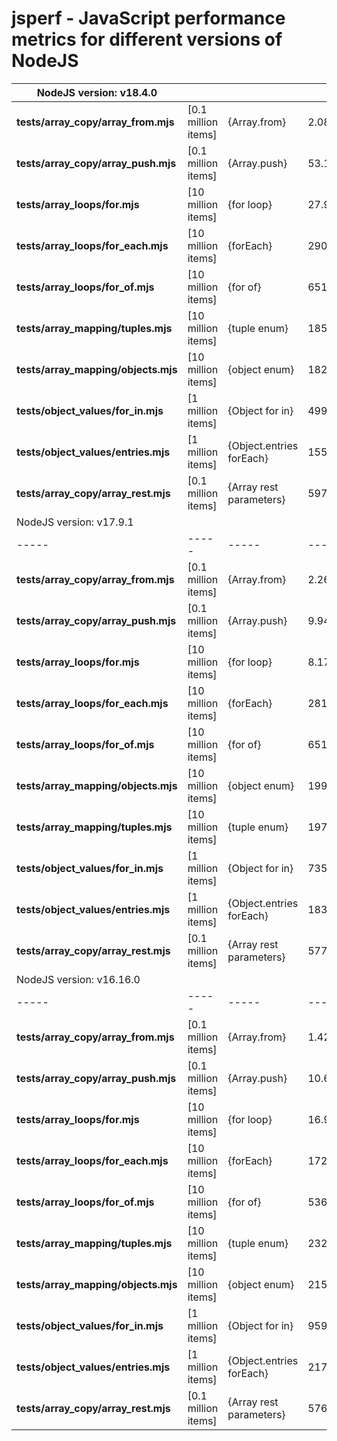 # jsperf - JavaScript performance metrics for different versions of NodeJS

| NodeJS version: v18.4.0 ||||
| ----- | ----- | ----- | ----- |
| **tests/array_copy/array_from.mjs** | [0.1 million items] | {Array.from} | 2.0865219980478287 |
| **tests/array_copy/array_push.mjs** | [0.1 million items] | {Array.push} | 53.10018799453974 |
| **tests/array_loops/for.mjs** | [10 million items] | {for loop} | 27.989689998328686 |
| **tests/array_loops/for_each.mjs** | [10 million items] | {forEach} | 290.8729959949851 |
| **tests/array_loops/for_of.mjs** | [10 million items] | {for of} | 651.1411160007119 |
| **tests/array_mapping/tuples.mjs** | [10 million items] | {tuple enum} | 1857.5241379961371 |
| **tests/array_mapping/objects.mjs** | [10 million items] | {object enum} | 1829.786467000842 |
| **tests/object_values/for_in.mjs** | [1 million items] | {Object for in} | 499.88756699860096 |
| **tests/object_values/entries.mjs** | [1 million items] | {Object.entries forEach} | 1551.281782001257 |
| **tests/array_copy/array_rest.mjs** | [0.1 million items] | {Array rest parameters} | 59796.62404499948 |
| NodeJS version: v17.9.1 ||||
| ----- | ----- | ----- | ----- |
| **tests/array_copy/array_from.mjs** | [0.1 million items] | {Array.from} | 2.2606690004467964 |
| **tests/array_copy/array_push.mjs** | [0.1 million items] | {Array.push} | 9.948223002254963 |
| **tests/array_loops/for.mjs** | [10 million items] | {for loop} | 8.178215995430946 |
| **tests/array_loops/for_each.mjs** | [10 million items] | {forEach} | 281.8118840008974 |
| **tests/array_loops/for_of.mjs** | [10 million items] | {for of} | 651.7577240020037 |
| **tests/array_mapping/objects.mjs** | [10 million items] | {object enum} | 1998.3166349977255 |
| **tests/array_mapping/tuples.mjs** | [10 million items] | {tuple enum} | 1979.1227380037308 |
| **tests/object_values/for_in.mjs** | [1 million items] | {Object for in} | 735.720178000629 |
| **tests/object_values/entries.mjs** | [1 million items] | {Object.entries forEach} | 1832.3682560026646 |
| **tests/array_copy/array_rest.mjs** | [0.1 million items] | {Array rest parameters} | 57758.79608800262 |
| NodeJS version: v16.16.0 ||||
| ----- | ----- | ----- | ----- |
| **tests/array_copy/array_from.mjs** | [0.1 million items] | {Array.from} | 1.425257995724678 |
| **tests/array_copy/array_push.mjs** | [0.1 million items] | {Array.push} | 10.647883996367455 |
| **tests/array_loops/for.mjs** | [10 million items] | {for loop} | 16.99670200049877 |
| **tests/array_loops/for_each.mjs** | [10 million items] | {forEach} | 172.04197200387716 |
| **tests/array_loops/for_of.mjs** | [10 million items] | {for of} | 536.2313209995627 |
| **tests/array_mapping/tuples.mjs** | [10 million items] | {tuple enum} | 2324.8774250000715 |
| **tests/array_mapping/objects.mjs** | [10 million items] | {object enum} | 2154.518258996308 |
| **tests/object_values/for_in.mjs** | [1 million items] | {Object for in} | 959.684146001935 |
| **tests/object_values/entries.mjs** | [1 million items] | {Object.entries forEach} | 2174.2147639989853 |
| **tests/array_copy/array_rest.mjs** | [0.1 million items] | {Array rest parameters} | 57656.02234399319 |
